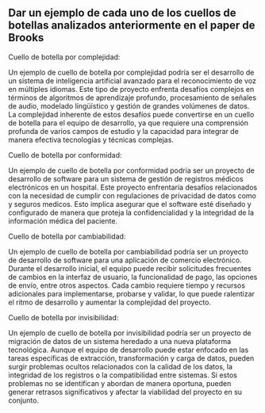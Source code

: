 ## Dar un ejemplo de cada uno de los cuellos de botellas analizados anteriormente en el paper de Brooks

Cuello de botella por complejidad:

Un ejemplo de cuello de botella por complejidad podría ser el desarrollo de un sistema de inteligencia artificial avanzado para el reconocimiento de voz en múltiples idiomas. Este tipo de proyecto enfrenta desafíos complejos en términos de algoritmos de aprendizaje profundo, procesamiento de señales de audio, modelado lingüístico y gestión de grandes volúmenes de datos. La complejidad inherente de estos desafíos puede convertirse en un cuello de botella para el equipo de desarrollo, ya que requiere una comprensión profunda de varios campos de estudio y la capacidad para integrar de manera efectiva tecnologías y técnicas complejas.

Cuello de botella por conformidad:

Un ejemplo de cuello de botella por conformidad podría ser un proyecto de desarrollo de software para un sistema de gestión de registros médicos electrónicos en un hospital. Este proyecto enfrentaría desafíos relacionados con la necesidad de cumplir con regulaciones de privacidad de datos como y seguros medicos. Esto implica asegurar que el software esté diseñado y configurado de manera que proteja la confidencialidad y la integridad de la información médica del paciente.

Cuello de botella por cambiabilidad:


Un ejemplo de cuello de botella por cambiabilidad podría ser un proyecto de desarrollo de software para una aplicación de comercio electrónico. Durante el desarrollo inicial, el equipo puede recibir solicitudes frecuentes de cambios en la interfaz de usuario, la funcionalidad de pago, las opciones de envío, entre otros aspectos. Cada cambio requiere tiempo y recursos adicionales para implementarse, probarse y validar, lo que puede ralentizar el ritmo de desarrollo y aumentar la complejidad del proyecto.

Cuello de botella por invisibilidad:

Un ejemplo de cuello de botella por invisibilidad podría ser un proyecto de migración de datos de un sistema heredado a una nueva plataforma tecnológica. Aunque el equipo de desarrollo puede estar enfocado en las tareas específicas de extracción, transformación y carga de datos, pueden surgir problemas ocultos relacionados con la calidad de los datos, la integridad de los registros o la compatibilidad entre sistemas. Si estos problemas no se identifican y abordan de manera oportuna, pueden generar retrasos significativos y afectar la viabilidad del proyecto en su conjunto.